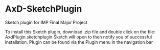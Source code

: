 # AxD-SketchPlugin
Sketch plugin for IMP Final Major Project

To install this Sketch plugin, download .zip file and double click on the file: AxdPlugin.sketchplugin
Sketch will open to then notify you of successful installation. Plugin can be found via the Plugin menu in the navigation bar
